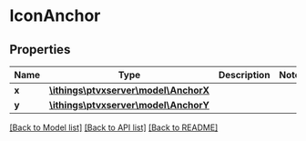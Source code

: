 # IconAnchor

## Properties
Name | Type | Description | Notes
------------ | ------------- | ------------- | -------------
**x** | [**\ithings\ptvxserver\model\AnchorX**](AnchorX.md) |  | 
**y** | [**\ithings\ptvxserver\model\AnchorY**](AnchorY.md) |  | 

[[Back to Model list]](../../README.md#documentation-for-models) [[Back to API list]](../../README.md#documentation-for-api-endpoints) [[Back to README]](../../README.md)

